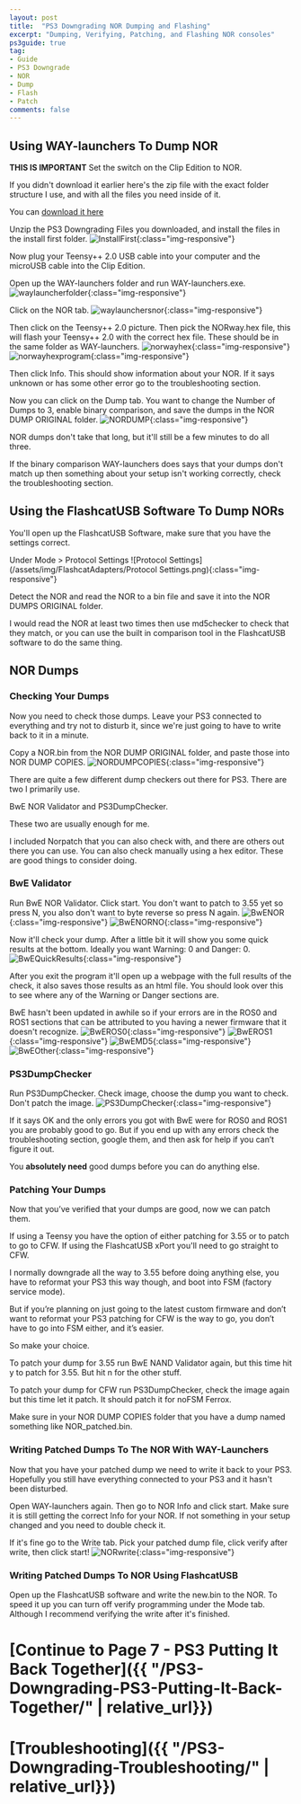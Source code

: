 ```yaml
---
layout: post
title:  "PS3 Downgrading NOR Dumping and Flashing"
excerpt: "Dumping, Verifying, Patching, and Flashing NOR consoles"
ps3guide: true
tag:
- Guide
- PS3 Downgrade
- NOR
- Dump
- Flash
- Patch
comments: false
---
```

## Using WAY-launchers To Dump NOR

**THIS IS IMPORTANT** Set the switch on the Clip Edition to NOR.

If you didn't download it earlier here's the zip file with the exact folder structure I use, and with all the files you need inside of it.

You can [download it here](https://mega.nz/#!ovIEhS5D!Eke5679s1qnOJEv8Bs3BSBIGjsHzn5Zzmj0-w6hrAk4)

Unzip the PS3 Downgrading Files you downloaded, and install the files in the install first folder.
![InstallFirst](/assets/img/InstallFirst.PNG){:class="img-responsive"}

Now plug your Teensy++ 2.0 USB cable into your computer and the microUSB cable into the Clip Edition.

Open up the WAY-launchers folder and run WAY-launchers.exe.
![waylauncherfolder](/assets/img/waylauncherfolder.PNG){:class="img-responsive"}

Click on the NOR tab.
![waylaunchersnor](/assets/img/waylaunchersnor.PNG){:class="img-responsive"}

Then click on the Teensy++ 2.0 picture. Then pick the NORway.hex file, this will flash your Teensy++ 2.0 with the correct hex file. These should be in the same folder as WAY-launchers.
![norwayhex](/assets/img/norwayhex.PNG){:class="img-responsive"}
![norwayhexprogram](/assets/img/norwayhexprogram.PNG){:class="img-responsive"}

Then click Info. This should show information about your NOR. If it says unknown or has some other error go to the troubleshooting section.

Now you can click on the Dump tab. You want to change the Number of Dumps to 3, enable binary comparison, and save the dumps in the NOR DUMP ORIGINAL folder.
![NORDUMP](/assets/img/NORDUMP.PNG){:class="img-responsive"}

NOR dumps don't take that long, but it'll still be a few minutes to do all three.

If the binary comparison WAY-launchers does says that your dumps don't match up then something about your setup isn't working correctly, check the troubleshooting section.

## Using the FlashcatUSB Software To Dump NORs

You'll open up the FlashcatUSB Software, make sure that you have the settings correct.

Under Mode > Protocol Settings
![Protocol Settings](/assets/img/FlashcatAdapters/Protocol Settings.png){:class="img-responsive"}

Detect the NOR and read the NOR to a bin file and save it into the NOR DUMPS ORIGINAL folder.

I would read the NOR at least two times then use md5checker to check that they match, or you can use the built in comparison tool in the FlashcatUSB software to do the same thing.

## NOR Dumps
### Checking Your Dumps

Now you need to check those dumps. Leave your PS3 connected to everything and try not to disturb it, since we're just going to have to write back to it in a minute.

Copy a NOR.bin from the NOR DUMP ORIGINAL folder, and paste those into NOR DUMP COPIES.
![NORDUMPCOPIES](/assets/img/NORDUMPCOPIES.PNG){:class="img-responsive"}

There are quite a few different dump checkers out there for PS3. There are two I primarily use.

BwE NOR Validator and PS3DumpChecker.

These two are usually enough for me.

I included Norpatch that you can also check with, and there are others out there you can use. You can also check manually using a hex editor. These are good things to consider doing.

### BwE Validator

Run BwE NOR Validator. Click start. You don't want to patch to 3.55 yet so press N, you also don't want to byte reverse so press N again.
![BwENOR](/assets/img/BwENOR.PNG){:class="img-responsive"}
![BwENORNO](/assets/img/BwENORNO.PNG){:class="img-responsive"}

Now it'll check your dump. After a little bit it will show you some quick results at the bottom. Ideally you want Warning: 0 and Danger: 0.
![BwEQuickResults](/assets/img/BwEQuickResults.PNG){:class="img-responsive"}

After you exit the program it'll open up a webpage with the full results of the check, it also saves those results as an html file. You should look over this to see where any of the Warning or Danger sections are.

BwE hasn't been updated in awhile so if your errors are in the ROS0 and ROS1 sections that can be attributed to you having a newer firmware that it doesn't recognize.
![BwEROS0](/assets/img/BwEROS0.PNG){:class="img-responsive"}
![BwEROS1](/assets/img/BwEROS1.PNG){:class="img-responsive"}
![BwEMD5](/assets/img/BwEMD5.PNG){:class="img-responsive"}
![BwEOther](/assets/img/BwEOther.PNG){:class="img-responsive"}

### PS3DumpChecker

Run PS3DumpChecker. Check image, choose the dump you want to check. Don't patch the image.
![PS3DumpChecker](/assets/img/PS3DumpChecker.PNG){:class="img-responsive"}

If it says OK and the only errors you got with BwE were for ROS0 and ROS1 you are probably good to go. But if you end up with any errors check the troubleshooting section, google them, and then ask for help if you can’t figure it out.

You **absolutely need** good dumps before you can do anything else.

### Patching Your Dumps

Now that you’ve verified that your dumps are good, now we can patch them.

If using a Teensy you have the option of either patching for 3.55 or to patch to go to CFW. If using the FlashcatUSB xPort you'll need to go straight to CFW.

I normally downgrade all the way to 3.55 before doing anything else, you have to reformat your PS3 this way though, and boot into FSM (factory service mode).

But if you’re planning on just going to the latest custom firmware and don’t want to reformat your PS3 patching for CFW is the way to go, you don’t have to go into FSM either, and it’s easier.

So make your choice.

To patch your dump for 3.55 run BwE NAND Validator again, but this time hit y to patch for 3.55. But hit n for the other stuff.

To patch your dump for CFW run PS3DumpChecker, check the image again but this time let it patch. It should patch it for noFSM Ferrox.

Make sure in your NOR DUMP COPIES folder that you have a dump named something like NOR_patched.bin.

### Writing Patched Dumps To The NOR With WAY-Launchers

Now that you have your patched dump we need to write it back to your PS3. Hopefully you still have everything connected to your PS3 and it hasn't been disturbed.

Open WAY-launchers again. Then go to NOR Info and click start. Make sure it is still getting the correct Info for your NOR. If not something in your setup changed and you need to double check it.

If it's fine go to the Write tab. Pick your patched dump file, click verify after write, then click start!
![NORwrite](/assets/img/NORwrite.PNG){:class="img-responsive"}

### Writing Patched Dumps To NOR Using FlashcatUSB

Open up the FlashcatUSB software and write the new.bin to the NOR. To speed it up you can turn off verify programming under the Mode tab. Although I recommend verifying the write after it's finished.

# [Continue to Page 7 - PS3 Putting It Back Together]({{ "/PS3-Downgrading-PS3-Putting-It-Back-Together/" | relative_url}})
# [Troubleshooting]({{ "/PS3-Downgrading-Troubleshooting/" | relative_url}})